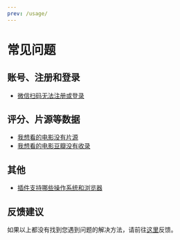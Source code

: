 ```yaml
---
prev: /usage/
---
```


# 常见问题

## 账号、注册和登录

- [微信扫码无法注册或登录](/faqs/signInFail/)

## 评分、片源等数据

- [我想看的电影没有片源](/faqs/noWatchSource/)
- [我想看的电影豆瓣没有收录](/faqs/doubanNotFound/)

## 其他

- [插件支持哪些操作系统和浏览器](/faqs/compatibility/)

## 反馈建议

如果以上都没有找到您遇到问题的解决方法，请前往[这里](https://support.qq.com/products/316535)反馈。
